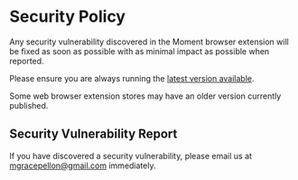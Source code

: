 # Security Policy

Any security vulnerability discovered in the Moment browser extension will be 
fixed as soon as possible with as minimal impact as possible when reported.

Please ensure you are always running the 
[latest version available](https://github.com/michellepellon/moment-ext/releases).

Some web browser extension stores may have an older version currently published.

## Security Vulnerability Report

If you have discovered a security vulnerability, please email us at 
<mgracepellon@gmail.com> immediately.
